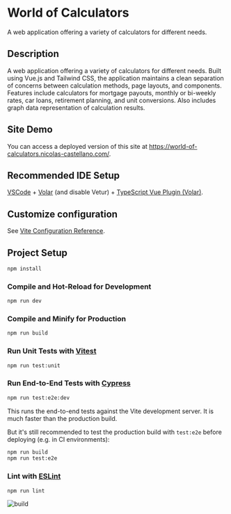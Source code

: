 # World of Calculators

A web application offering a variety of calculators for different needs.

## Description

A web application offering a variety of calculators for different needs. Built using Vue.js and Tailwind CSS, the application maintains a clean separation of concerns between calculation methods, page layouts, and components. Features include calculators for mortgage payouts, monthly or bi-weekly rates, car loans, retirement planning, and unit conversions. Also includes graph data representation of calculation results.

## Site Demo
You can access a deployed version of this site at https://world-of-calculators.nicolas-castellano.com/.

## Recommended IDE Setup

[VSCode](https://code.visualstudio.com/) + [Volar](https://marketplace.visualstudio.com/items?itemName=Vue.volar) (and disable Vetur) + [TypeScript Vue Plugin (Volar)](https://marketplace.visualstudio.com/items?itemName=Vue.vscode-typescript-vue-plugin).

## Customize configuration

See [Vite Configuration Reference](https://vitejs.dev/config/).

## Project Setup

```sh
npm install
```

### Compile and Hot-Reload for Development

```sh
npm run dev
```

### Compile and Minify for Production

```sh
npm run build
```

### Run Unit Tests with [Vitest](https://vitest.dev/)

```sh
npm run test:unit
```

### Run End-to-End Tests with [Cypress](https://www.cypress.io/)

```sh
npm run test:e2e:dev
```

This runs the end-to-end tests against the Vite development server.
It is much faster than the production build.

But it's still recommended to test the production build with `test:e2e` before deploying (e.g. in CI environments):

```sh
npm run build
npm run test:e2e
```

### Lint with [ESLint](https://eslint.org/)

```sh
npm run lint
```
![build](https://github.com/TheAttentionSeeker5050/world-of-calculators-vue/actions/workflows/build.yml/badge.svg)
